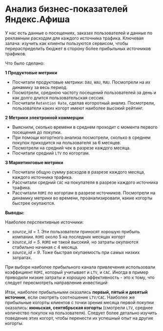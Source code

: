 # Анализ бизнес-показателей Яндекс.Афиша

У нас есть данные о посещениях, заказах пользователей и данные по рекламным расходам для каждого источника трафика. Ключевая залача: изучить как клиенты пользуются сервисом, чтобы перераспределить бюджет в сторону более прибыльных источников трафиков. 

Что было сделано:

**1 Продуктовые метрики**
- Посчитали продуктовые метрики: `DAU`, `WAU`, `MAU`. Посмотрели на их динамику за весь период.
- Посмотрели, среднюю частоту посещений пользователей за день и как долго длится пользовательская сессия.
- Посчитали `Retention Rate`, сделав когоротный анализ. Посмотрели, пользователи каких когорт имеют наиболее высокий рейтинг.

**2 Метрики электронной коммерции**
- Выяснили, сколько времени в среднем проходит с момента первого посещения до покупки.
- При помощи когортного анализа посмотрели, сколько в среднем покупок приходится на пользователя за 6 месяцев.
- Посмотрели на средний чек в разрезе каждого месяца.
- Посчитали средний `LTV` по когортам.

**3 Маркетинговые метрики**
- Посчитали общую сумму расходов в разрезе каждого месяца, каждого источника трафика.
- Рассчитали средний `CAC` на покупателя в разрезе каждого источника трафика.
- Рассчитали `ROMI` по когортам в разрезе источников. Посмотрели на динамику метрики во времени, проанализировали, какие когорты быстрее окупаются.

**Выводы:**

Наиболее перспективные источники:
- *source_id = 1*. Эти пользователи приносят хорошую прибыль компании. `ROMI` около 5 на последних месяцах когорт
- *source_id = 5*. `ROMI` не такой высокий, но затраты окупаются стабильно начиная с 4 месяца.
- *source_id = 9*. Тоже быстрая окупаемость при самых низких затратах.

При выборе наиболее прибыльного канала привлечения использовали коэффициент `ROMI`, который учитывает и `LTV`, и `CAC`. Иногда в пример приводили низкие затраты и хорошую эффективность - это к тому, что следует пересмотреть направление инвестиций

Итак, наиболее прибыльными оказались **первый, пятый и девятый источник**, если  смотреть соотношение `LTV/CAC`. Наиболее же прибыльные когорты клиентов с точки зрения месяца первой покупки оказались: **июньская, сентябрьская когорты** (смотрели `LTV`, среднее количество покупок на пользователя). Следует более детально изучить поведение этих когорт, чтобы перенести их успешный опыт на другие когорты.
